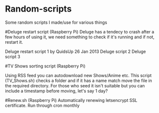# Random-scripts
Some random scripts I made/use for various things 

#Deluge restart script (Raspberry Pi)
Deluge has a tendecy to crash after a few hours of using it, we need something to check if it's running and if not, restart it.

Deluge restart script 1 by QuidsUp 26 Jan 2013
Deluge script 2
Deluge script 3

#TV Shows sorting script (Raspberry Pi)

Using RSS feed you can autodownload new Shows/Anime etc. This script (TV_Shows.sh) checks a folder and if it has a name match move the file in the required directory. For those who seed it isn't suitable but you can include a timestamp before moving, let's say 1 day? 

#Renew.sh (Raspberry Pi)
Automatically renewing letsencrypt SSL certificate. Run through cron monthly 
